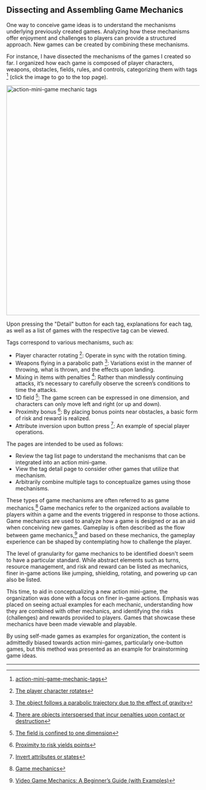 ## Dissecting and Assembling Game Mechanics

One way to conceive game ideas is to understand the mechanisms underlying previously created games. Analyzing how these mechanisms offer enjoyment and challenges to players can provide a structured approach. New games can be created by combining these mechanisms.

For instance, I have dissected the mechanisms of the games I created so far. I organized how each game is composed of player characters, weapons, obstacles, fields, rules, and controls, categorizing them with tags [^1] (click the image to go to the top page).

<a href="https://abagames.github.io/action-mini-game-mechanic-tags/index.html"><img src="https://abagames.github.io/action-mini-game-mechanic-tags/twitter_card_image.png" alt="action-mini-game mechanic tags" width="600" /></a>

Upon pressing the "Detail" button for each tag, explanations for each tag, as well as a list of games with the respective tag can be viewed.

Tags correspond to various mechanisms, such as:

- Player character rotating [^2]: Operate in sync with the rotation timing.
- Weapons flying in a parabolic path [^3]: Variations exist in the manner of throwing, what is thrown, and the effects upon landing.
- Mixing in items with penalties [^4]: Rather than mindlessly continuing attacks, it’s necessary to carefully observe the screen’s conditions to time the attacks.
- 1D field [^5]: The game screen can be expressed in one dimension, and characters can only move left and right (or up and down).
- Proximity bonus [^6]: By placing bonus points near obstacles, a basic form of risk and reward is realized.
- Attribute inversion upon button press [^7]: An example of special player operations.

The pages are intended to be used as follows:

- Review the tag list page to understand the mechanisms that can be integrated into an action mini-game.
- View the tag detail page to consider other games that utilize that mechanism.
- Arbitrarily combine multiple tags to conceptualize games using those mechanisms.

These types of game mechanisms are often referred to as game mechanics.[^8] Game mechanics refer to the organized actions available to players within a game and the events triggered in response to those actions. Game mechanics are used to analyze how a game is designed or as an aid when conceiving new games. Gameplay is often described as the flow between game mechanics,[^9] and based on these mechanics, the gameplay experience can be shaped by contemplating how to challenge the player.

The level of granularity for game mechanics to be identified doesn't seem to have a particular standard. While abstract elements such as turns, resource management, and risk and reward can be listed as mechanics, finer in-game actions like jumping, shielding, rotating, and powering up can also be listed.

This time, to aid in conceptualizing a new action mini-game, the organization was done with a focus on finer in-game actions. Emphasis was placed on seeing actual examples for each mechanic, understanding how they are combined with other mechanics, and identifying the risks (challenges) and rewards provided to players. Games that showcase these mechanics have been made viewable and playable.

By using self-made games as examples for organization, the content is admittedly biased towards action mini-games, particularly one-button games, but this method was presented as an example for brainstorming game ideas.

---

[^1]: [action-mini-game-mechanic-tags](https://github.com/abagames/action-mini-game-mechanic-tags)
[^2]: [The player character rotates](https://abagames.github.io/action-mini-game-mechanic-tags/player_rotate.html)
[^3]: [The object follows a parabolic trajectory due to the effect of gravity](https://abagames.github.io/action-mini-game-mechanic-tags/weapon_artillery.html)
[^4]: [There are objects interspersed that incur penalties upon contact or destruction](https://abagames.github.io/action-mini-game-mechanic-tags/obstacle_penalty.html)
[^5]: [The field is confined to one dimension](https://abagames.github.io/action-mini-game-mechanic-tags/field_1D.html)
[^6]: [Proximity to risk yields points](https://abagames.github.io/action-mini-game-mechanic-tags/rule_proximity_bonus.html)
[^7]: [Invert attributes or states](https://abagames.github.io/action-mini-game-mechanic-tags/on_pressed_reverse_state.html)
[^8]: [Game mechanics](https://en.wikipedia.org/wiki/Game_mechanics)
[^9]: [Video Game Mechanics: A Beginner’s Guide (with Examples)](https://gamedesignskills.com/game-design/video-game-mechanics/#ancor4)
